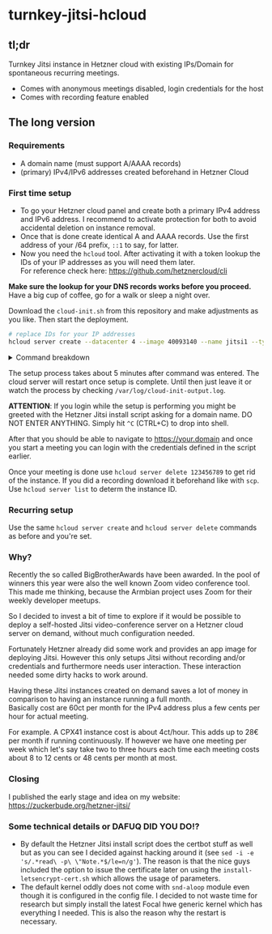 # turnkey-jitsi-hcloud


## tl;dr
Turnkey Jitsi instance in Hetzner cloud with existing IPs/Domain for spontaneous recurring meetings.

- Comes with anonymous meetings disabled, login credentials for the host
- Comes with recording feature enabled

## The long version

### Requirements

- A domain name (must support A/AAAA records)
- (primary) IPv4/IPv6 addresses created beforehand in Hetzner Cloud

### First time setup

- To go your Hetzner cloud panel and create both a primary IPv4 address and IPv6 address. I recommend to activate protection for both to avoid accidental deletion on instance removal.
- Once that is done create identical A and AAAA records. Use the first address of your /64 prefix, `::1` to say, for latter.
- Now you need the `hcloud` tool. After activating it with a token lookup the IDs of your IP addresses as you will need them later.  
For reference check here: <https://github.com/hetznercloud/cli>

__Make sure the lookup for your DNS records works before you proceed.__ Have a big cup of coffee, go for a walk or sleep a night over.

Download the `cloud-init.sh` from this repository and make adjustments as you like.
Then start the deployment.  

```bash
# replace IDs for your IP addresses
hcloud server create --datacenter 4 --image 40093140 --name jitsi1 --type cpx41 --primary-ipv4 12345678 --primary-ipv6 12345679 --user-data-from-file cloud-init.sh
```

<details>
  <summary>Command breakdown</summary>
  
- `--datacenter` replace the ID if you want a datacenter closer to you, like in the United States. `4` is Falkenstein, Germany.  
- `--image` at the moment of creating this script 40093140 was the app image for Jitsi on amd64 architecture.  
- `--name` A random name for your server.  
- `--type` the instance type to be created. If you do not plan to record `cpx21` or even `cpx11` should work just fine.  
For recording however we need much more power since video encoding will be done by the CPU. Use `cpx41` in this case.
- `--primary-ipv4` and `--primary-ipv6` are the IDs of your IP addresses you configured beforehand.  
- `--user-data-from-file` pass all the commands in the script to cloud-init to be executed immediately after server creation.

</details>  
  
  
The setup process takes about 5 minutes after command was entered. The cloud server will restart once setup is complete. Until then just leave it or watch the process by checking `/var/log/cloud-init-output.log`.  

**ATTENTION**: If you login while the setup is performing you might be greeted with the Hetzner Jitsi install script asking for a domain name. DO NOT ENTER ANYTHING. Simply hit `^C` (CTRL+C) to drop into shell.

After that you should be able to navigate to https://your.domain and once you start a meeting you can login with the credentials defined in the script earlier.

Once your meeting is done use `hcloud server delete 123456789` to get rid of the instance. If you did a recording download it beforehand like with `scp`.  
Use `hcloud server list` to determ the instance ID.

### Recurring setup

Use the same `hcloud server create`  and `hcloud server delete` commands as before and you're set.

### Why?

Recently the so called BigBrotherAwards have been awarded. In the pool of winners this year were also the well known Zoom video conference tool. This made me thinking, because the Armbian project uses Zoom for their weekly developer meetups.

So I decided to invest a bit of time to explore if it would be possible to deploy a self-hosted Jitsi video-conference server on a Hetzner cloud server on demand, without much configuration needed.

Fortunately Hetzner already did some work and provides an app image for deploying Jitsi. However this only setups Jitsi without recording and/or credentials and furthermore needs user interaction. These interaction needed some dirty hacks to work around.

Having these Jitsi instances created on demand saves a lot of money in comparison to having an instance running a full month.  
Basically cost are 60ct per month for the IPv4 address plus a few cents per hour for actual meeting.  

For example. A CPX41 instance cost is about 4ct/hour. This adds up to 28€ per month if running continuously. If however we have one meeting per week which let's say take two to three hours each time each meeting costs about 8 to 12 cents or 48 cents per month at most.

### Closing

I published the early stage and idea on my website: https://zuckerbude.org/hetzner-jitsi/

### Some technical details or DAFUQ DID YOU DO!?

- By default the Hetzner Jitsi install script does the certbot stuff as well but as you can see I decided against hacking around it (see `sed -i -e 's/.*read\ -p\ \"Note.*$/le=n/g'`). The reason is that the nice guys included the option to issue the certificate later on using the `install-letsencrypt-cert.sh` which allows the usage of parameters.
- The default kernel oddly does not come with `snd-aloop` module even though it is configured in the config file. I decided to not waste time for research but simply install the latest Focal hwe generic kernel which has everything I needed. This is also the reason why the restart is necessary.